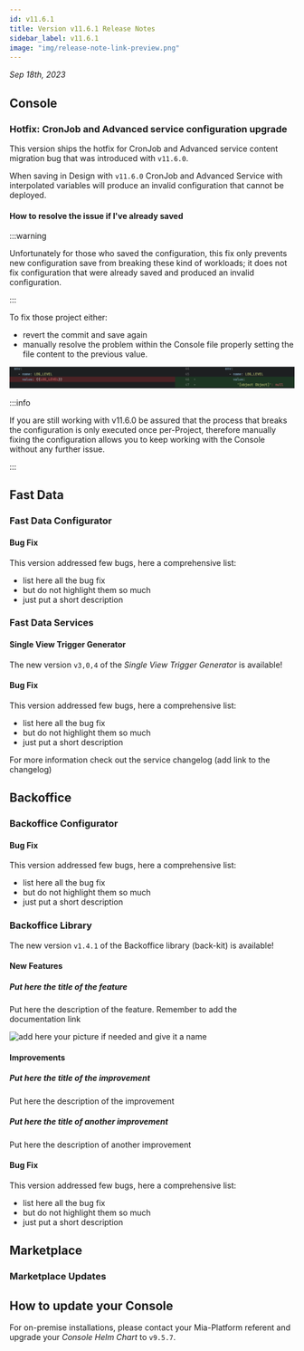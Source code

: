 ```yaml
---
id: v11.6.1
title: Version v11.6.1 Release Notes
sidebar_label: v11.6.1
image: "img/release-note-link-preview.png"
---
```


_Sep 18th, 2023_

## Console

### Hotfix: CronJob and Advanced service configuration upgrade

This version ships the hotfix for CronJob and Advanced service content migration bug that was introduced with `v11.6.0`.

When saving in Design with `v11.6.0` CronJob and Advanced Service with interpolated variables will produce an invalid configuration that cannot be deployed.

#### How to resolve the issue if I've already saved

:::warning

Unfortunately for those who saved the configuration, this fix only prevents new configuration save from breaking these kind of workloads; it does not fix configuration that were already saved and produced an invalid configuration.

:::

To fix those project either:

 - revert the commit and save again
 - manually resolve the problem within the Console file properly setting the file content to the previous value.

![Example of commit producing broken configuration](./img/v11.6.1/example-commit.png)

:::info

If you are still working with v11.6.0 be assured that the process that breaks the configuration is only executed once per-Project, therefore manually fixing the configuration allows you to keep working with the Console without any further issue.

:::

## Fast Data

### Fast Data Configurator

#### Bug Fix

This version addressed few bugs, here a comprehensive list:

* list here all the bug fix
* but do not highlight them so much
* just put a short description 

### Fast Data Services

#### Single View Trigger Generator

The new version `v3,0,4` of the _Single View Trigger Generator_ is available!

#### Bug Fix

This version addressed few bugs, here a comprehensive list:

* list here all the bug fix
* but do not highlight them so much
* just put a short description 

For more information check out the service changelog (add link to the changelog)

## Backoffice

### Backoffice Configurator

#### Bug Fix

This version addressed few bugs, here a comprehensive list:

* list here all the bug fix
* but do not highlight them so much
* just put a short description 

### Backoffice Library

The new version `v1.4.1` of the Backoffice library (back-kit) is available!

#### New Features

##### Put here the title of the feature

Put here the description of the feature. Remember to add the documentation link

![add here your picture if needed and give it a name](./img/path/to/your/picture.png)

#### Improvements

##### Put here the title of the improvement

Put here the description of the improvement

##### Put here the title of another improvement

Put here the description of another improvement

#### Bug Fix

This version addressed few bugs, here a comprehensive list:

* list here all the bug fix
* but do not highlight them so much
* just put a short description 

## Marketplace

### Marketplace Updates


## How to update your Console

For on-premise installations, please contact your Mia-Platform referent and upgrade your _Console Helm Chart_ to `v9.5.7`.

